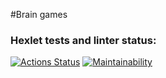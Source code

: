 #Brain games
### Hexlet tests and linter status:
[![Actions Status](https://github.com/mdx10/frontend-project-lvl1/workflows/hexlet-check/badge.svg)](https://github.com/mdx10/frontend-project-lvl1/actions)
[![Maintainability](https://api.codeclimate.com/v1/badges/a99a88d28ad37a79dbf6/maintainability)](https://codeclimate.com/github/codeclimate/codeclimate/maintainability)
